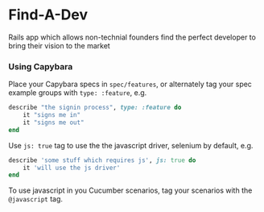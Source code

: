 # Find-A-Dev
Rails app which allows non-technial founders find the perfect developer to bring their vision to the market

### Using Capybara

Place your Capybara specs in `spec/features`, or alternately tag your spec example groups with `type: :feature`, e.g. 

```ruby
describe "the signin process", type: :feature do
	it "signs me in" 
	it "signs me out"
end
```

Use `js: true` tag to use the the javascript driver, selenium by default, e.g.

```ruby
describe 'some stuff which requires js', js: true do
	it 'will use the js driver'
end
```

To use javascript in you Cucumber scenarios, tag your scenarios with the `@javascript` tag.
